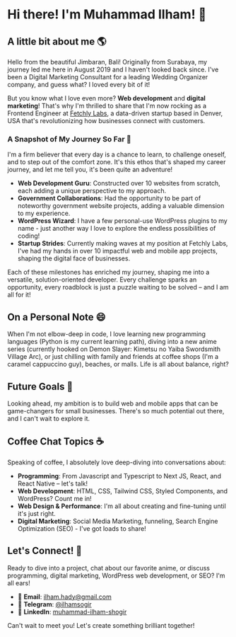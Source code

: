 # Hi there! I'm Muhammad Ilham! 👋

## A little bit about me 🌎

Hello from the beautiful Jimbaran, Bali! Originally from Surabaya, my journey led me here in August 2019 and I haven't looked back since. I've been a Digital Marketing Consultant for a leading Wedding Organizer company, and guess what? I loved every bit of it! 

But you know what I love even more? **Web development** and **digital marketing**! That's why I'm thrilled to share that I'm now rocking as a Frontend Engineer at [Fetchly Labs](https://www.fetch.ly), a data-driven startup based in Denver, USA that's revolutionizing how businesses connect with customers.

### A Snapshot of My Journey So Far 🚀

I'm a firm believer that every day is a chance to learn, to challenge oneself, and to step out of the comfort zone. It's this ethos that's shaped my career journey, and let me tell you, it's been quite an adventure!

- **Web Development Guru**: Constructed over 10 websites from scratch, each adding a unique perspective to my approach.
- **Government Collaborations**: Had the opportunity to be part of noteworthy government website projects, adding a valuable dimension to my experience.
- **WordPress Wizard**: I have a few personal-use WordPress plugins to my name - just another way I love to explore the endless possibilities of coding!
- **Startup Strides**: Currently making waves at my position at Fetchly Labs, I've had my hands in over 10 impactful web and mobile app projects, shaping the digital face of businesses.

Each of these milestones has enriched my journey, shaping me into a versatile, solution-oriented developer. Every challenge sparks an opportunity, every roadblock is just a puzzle waiting to be solved – and I am all for it!

## On a Personal Note 😄

When I'm not elbow-deep in code, I love learning new programming languages (Python is my current learning path), diving into a new anime series (currently hooked on Demon Slayer: Kimetsu no Yaiba Swordsmith Village Arc), or just chilling with family and friends at coffee shops (I'm a caramel cappuccino guy), beaches, or malls. Life is all about balance, right?

## Future Goals 🎯

Looking ahead, my ambition is to build web and mobile apps that can be game-changers for small businesses. There's so much potential out there, and I can't wait to explore it.

## Coffee Chat Topics ☕️

Speaking of coffee, I absolutely love deep-diving into conversations about:

- **Programming**: From Javascript and Typescript to Next JS, React, and React Native – let's talk!
- **Web Development**: HTML, CSS, Tailwind CSS, Styled Components, and WordPress? Count me in!
- **Web Design & Performance**: I'm all about creating and fine-tuning until it's just right.
- **Digital Marketing**: Social Media Marketing, funneling, Search Engine Optimization (SEO) - I've got loads to share!

## Let's Connect! 🤝

Ready to dive into a project, chat about our favorite anime, or discuss programming, digital marketing, WordPress web development, or SEO? I'm all ears!

- 📧 **Email**: [ilham.hady@gmail.com](mailto:ilham.hady@gmail.com)
- 📱 **Telegram**: [@ilhamsogir](https://t.me/ilhamsogir)
- 💼 **LinkedIn**: [muhammad-ilham-shogir](https://www.linkedin.com/in/muhammad-ilham-shogir/)

Can't wait to meet you! Let's create something brilliant together!
